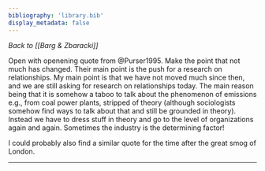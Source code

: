 ```yaml
---
bibliography: 'library.bib'
display_metadata: false
---
```


_Back to [[Barg & Zbaracki]]_

Open with openening quote from @Purser1995. Make the point that not much has changed. Their main point is the push for a research on relationships. My main point is that we have not moved much since then, and we are still asking for research on relationships today. The main reason being that it is somehow a taboo to talk about the phenomenon of emissions e.g., from coal power plants, stripped of theory (although sociologists somehow find ways to talk about that and still be grounded in theory). Instead we have to dress stuff in theory and go to the level of organizations again and again. Sometimes the industry is the determining factor!

I could probably also find a similar quote for the time after the great smog of London.

---
